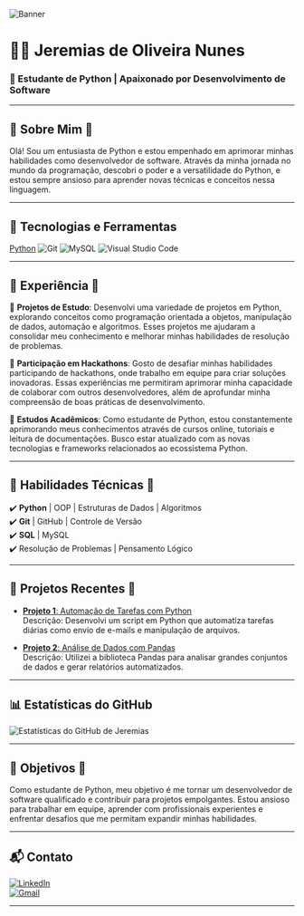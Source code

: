 ![Banner](https://link-para-seu-banner.com/imagem.png)

# 👨‍💻 Jeremias de Oliveira Nunes

### 🚀 Estudante de Python | Apaixonado por Desenvolvimento de Software

---

## 🌟 Sobre Mim 🌟

Olá! Sou um entusiasta de Python e estou empenhado em aprimorar minhas habilidades como desenvolvedor de software. Através da minha jornada no mundo da programação, descobri o poder e a versatilidade do Python, e estou sempre ansioso para aprender novas técnicas e conceitos nessa linguagem.

---

## 🚀 Tecnologias e Ferramentas

[Python](https://img.shields.io/badge/Python-3776AB?style=for-the-badge&logo=python&logoColor=white)
![Git](https://img.shields.io/badge/Git-F05032?style=for-the-badge&logo=git&logoColor=white)
![MySQL](https://img.shields.io/badge/MySQL-005C84?style=for-the-badge&logo=mysql&logoColor=white)
![Visual Studio Code](https://img.shields.io/badge/VS%20Code-007ACC?style=for-the-badge&logo=visual%20studio%20code&logoColor=white)

---

## 💼 Experiência 💼

🔹 **Projetos de Estudo**: Desenvolvi uma variedade de projetos em Python, explorando conceitos como programação orientada a objetos, manipulação de dados, automação e algoritmos. Esses projetos me ajudaram a consolidar meu conhecimento e melhorar minhas habilidades de resolução de problemas.

🔹 **Participação em Hackathons**: Gosto de desafiar minhas habilidades participando de hackathons, onde trabalho em equipe para criar soluções inovadoras. Essas experiências me permitiram aprimorar minha capacidade de colaborar com outros desenvolvedores, além de aprofundar minha compreensão de boas práticas de desenvolvimento.

🔹 **Estudos Acadêmicos**: Como estudante de Python, estou constantemente aprimorando meus conhecimentos através de cursos online, tutoriais e leitura de documentações. Busco estar atualizado com as novas tecnologias e frameworks relacionados ao ecossistema Python.

---

## 🚀 Habilidades Técnicas 🚀

✔️ **Python** | OOP | Estruturas de Dados | Algoritmos  
✔️ **Git** | GitHub | Controle de Versão  
✔️ **SQL** | MySQL  
✔️ Resolução de Problemas | Pensamento Lógico

---

## 💼 Projetos Recentes 💼

- [**Projeto 1**: Automação de Tarefas com Python](https://github.com/jereh6292/projeto1)  
Descrição: Desenvolvi um script em Python que automatiza tarefas diárias como envio de e-mails e manipulação de arquivos.
  
- [**Projeto 2**: Análise de Dados com Pandas](https://github.com/jereh6292/projeto2)  
Descrição: Utilizei a biblioteca Pandas para analisar grandes conjuntos de dados e gerar relatórios automatizados.

---

## 📊 Estatísticas do GitHub

![Estatísticas do GitHub de Jeremias](https://github-readme-stats.vercel.app/api?username=jereh6292&show_icons=true&theme=radical)

---

## 🌱 Objetivos 🌱

Como estudante de Python, meu objetivo é me tornar um desenvolvedor de software qualificado e contribuir para projetos empolgantes. Estou ansioso para trabalhar em equipe, aprender com profissionais experientes e enfrentar desafios que me permitam expandir minhas habilidades.

---

## 📬 Contato

[![LinkedIn](https://img.shields.io/badge/LinkedIn-0077B5?style=for-the-badge&logo=linkedin&logoColor=white)](https://www.linkedin.com/in/jeremiasoliveiranunes/)  
[![Gmail](https://img.shields.io/badge/Gmail-D14836?style=for-the-badge&logo=gmail&logoColor=white)](mailto:jeremias.6292@gmail.com)

---

